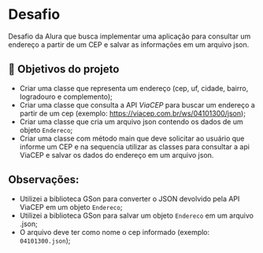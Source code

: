 # Desafio


Desafio da Alura que busca implementar uma aplicação para consultar um endereço a partir de um CEP e salvar as informações em um arquivo json.


## 🔨 Objetivos do projeto

- Criar uma classe que representa um endereço (cep, uf, cidade, bairro, logradouro e complemento);
- Criar uma classe que consulta a API *ViaCEP* para buscar um endereço a partir de um cep (exemplo: https://viacep.com.br/ws/04101300/json);
- Criar uma classe que cria um arquivo json contendo os dados de um objeto `Endereco`;
- Criar uma classe com método main que deve solicitar ao usuário que informe um CEP e na sequencia utilizar as classes para consultar a api ViaCEP e salvar os dados do endereço em um arquivo json.

## Observações:
- Utilizei a biblioteca GSon para converter o JSON devolvido pela API ViaCEP em um objeto `Endereco`;
- Utilizei a biblioteca GSon para salvar um objeto `Endereco` em um arquivo .json;
- O arquivo deve ter como nome o cep informado (exemplo: `04101300.json`);


